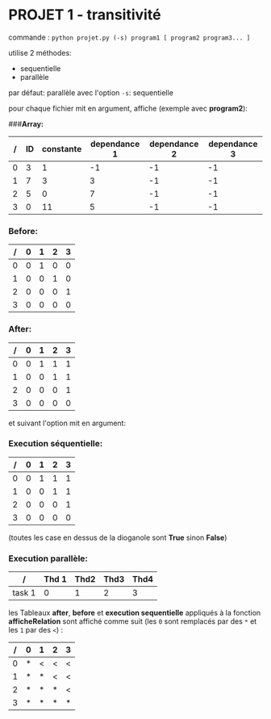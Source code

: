 # PROJET 1 - transitivité

commande : `python projet.py (-s) program1 [ program2 program3... ]`

utilise 2 méthodes:
* sequentielle
* parallèle

par défaut: parallèle
avec l'option `-s`: sequentielle

pour chaque fichier mit en argument, affiche (exemple avec **program2**):

###**Array:**

/  |   ID    | constante    | dependance 1    | dependance 2 | dependance 3
-- | ------- | ------------ | --------------- | ------------ | -------------
0  |   3     | 1            | -1              | -1           | -1
1  |   7     | 3            | 3               | -1           | -1
2  |   5     | 0            | 7               | -1           | -1
3  |   0     | 11           | 5               | -1           | -1

### **Before:**

/  | 0 | 1 | 2 | 3
---|---|---|---|---
0  | 0 | 1 | 0 | 0
1  | 0 | 0 | 1 | 0
2  | 0 | 0 | 0 | 1
3  | 0 | 0 | 0 | 0

### **After:**

/  | 0 | 1 | 2 | 3
---|---|---|---|---
0  | 0 | 1 | 1 | 1
1  | 0 | 0 | 1 | 1
2  | 0 | 0 | 0 | 1
3  | 0 | 0 | 0 | 0

et suivant l'option mit en argument:

### **Execution séquentielle:**

/  | 0 | 1 | 2 | 3
---|---|---|---|---
0  | 0 | 1 | 1 | 1
1  | 0 | 0 | 1 | 1
2  | 0 | 0 | 0 | 1
3  | 0 | 0 | 0 | 0

(toutes les case en dessus de la dioganole sont **True** sinon **False**)

### **Execution parallèle:**

/      | Thd 1 | Thd2 | Thd3 | Thd4
-------|-------|------|------|------
task 1 | 0     | 1    | 2    | 3

les Tableaux **after**, **before** et **execution sequentielle** appliqués à la fonction **afficheRelation** sont affiché comme suit (les `0` sont remplacés par des `*` et les `1` par des `<`) :

/  | 0 | 1 | 2 | 3
---|---|---|---|-
0  | * | < | < | <
1  | * | * | < | <
2  | * | * | * | <
3  | * | * | * | *

